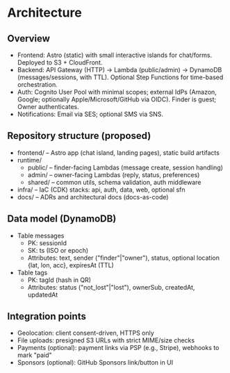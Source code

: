 # Architecture

## Overview
- Frontend: Astro (static) with small interactive islands for chat/forms. Deployed to S3 + CloudFront.
- Backend: API Gateway (HTTP) → Lambda (public/admin) → DynamoDB (messages/sessions, with TTL). Optional Step Functions for time-based orchestration.
- Auth: Cognito User Pool with minimal scopes; external IdPs (Amazon, Google; optionally Apple/Microsoft/GitHub via OIDC). Finder is guest; Owner authenticates.
- Notifications: Email via SES; optional SMS via SNS.

## Repository structure (proposed)
- frontend/ – Astro app (chat island, landing pages), static build artifacts
- runtime/
  - public/ – finder-facing Lambdas (message create, session handling)
  - admin/ – owner-facing Lambdas (reply, status, preferences)
  - shared/ – common utils, schema validation, auth middleware
- infra/ – IaC (CDK) stacks: api, auth, data, web, optional sfn
- docs/ – ADRs and architectural docs (docs-as-code)

## Data model (DynamoDB)
- Table messages
  - PK: sessionId
  - SK: ts (ISO or epoch)
  - Attributes: text, sender ("finder"|"owner"), status, optional location {lat, lon, acc}, expiresAt (TTL)
- Table tags
  - PK: tagId (hash in QR)
  - Attributes: status ("not_lost"|"lost"), ownerSub, createdAt, updatedAt

## Integration points
- Geolocation: client consent-driven, HTTPS only
- File uploads: presigned S3 URLs with strict MIME/size checks
- Payments (optional): payment links via PSP (e.g., Stripe), webhooks to mark "paid"
- Sponsors (optional): GitHub Sponsors link/button in UI